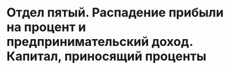 # Отдел пятый. Распадение прибыли на процент и предпринимательский доход. Капитал, приносящий проценты
